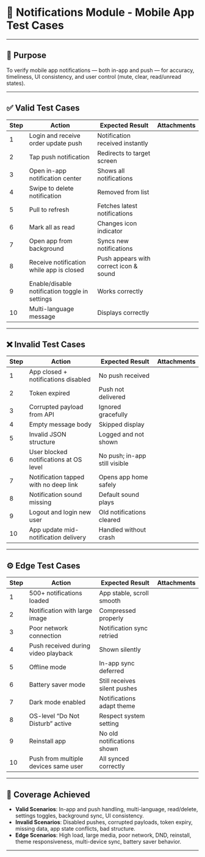 # 📱 Notifications Module - Mobile App Test Cases

---

## 📌 Purpose
To verify mobile app notifications — both in-app and push — for accuracy, timeliness, UI consistency, and user control (mute, clear, read/unread states).

---

## ✅ Valid Test Cases

| Step | Action | Expected Result | Attachments |
|------|---------|----------------|--------------|
| 1 | Login and receive order update push | Notification received instantly |  |
| 2 | Tap push notification | Redirects to target screen |  |
| 3 | Open in-app notification center | Shows all notifications |  |
| 4 | Swipe to delete notification | Removed from list |  |
| 5 | Pull to refresh | Fetches latest notifications |  |
| 6 | Mark all as read | Changes icon indicator |  |
| 7 | Open app from background | Syncs new notifications |  |
| 8 | Receive notification while app is closed | Push appears with correct icon & sound |  |
| 9 | Enable/disable notification toggle in settings | Works correctly |  |
| 10 | Multi-language message | Displays correctly |  |

---

## ❌ Invalid Test Cases

| Step | Action | Expected Result | Attachments |
|------|---------|----------------|--------------|
| 1 | App closed + notifications disabled | No push received |  |
| 2 | Token expired | Push not delivered |  |
| 3 | Corrupted payload from API | Ignored gracefully |  |
| 4 | Empty message body | Skipped display |  |
| 5 | Invalid JSON structure | Logged and not shown |  |
| 6 | User blocked notifications at OS level | No push; in-app still visible |  |
| 7 | Notification tapped with no deep link | Opens app home safely |  |
| 8 | Notification sound missing | Default sound plays |  |
| 9 | Logout and login new user | Old notifications cleared |  |
| 10 | App update mid-notification delivery | Handled without crash |  |

---

## ⚙️ Edge Test Cases

| Step | Action | Expected Result | Attachments |
|------|---------|----------------|--------------|
| 1 | 500+ notifications loaded | App stable, scroll smooth |  |
| 2 | Notification with large image | Compressed properly |  |
| 3 | Poor network connection | Notification sync retried |  |
| 4 | Push received during video playback | Shown silently |  |
| 5 | Offline mode | In-app sync deferred |  |
| 6 | Battery saver mode | Still receives silent pushes |  |
| 7 | Dark mode enabled | Notifications adapt theme |  |
| 8 | OS-level “Do Not Disturb” active | Respect system setting |  |
| 9 | Reinstall app | No old notifications shown |  |
| 10 | Push from multiple devices same user | All synced correctly |  |

---

## 📌 Coverage Achieved

- **Valid Scenarios**: In-app and push handling, multi-language, read/delete, settings toggles, background sync, UI consistency.  
- **Invalid Scenarios**: Disabled pushes, corrupted payloads, token expiry, missing data, app state conflicts, bad structure.  
- **Edge Scenarios**: High load, large media, poor network, DND, reinstall, theme responsiveness, multi-device sync, battery saver behavior.  

---
